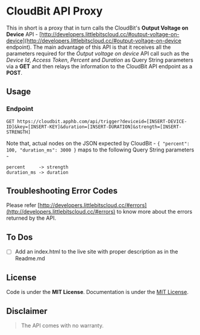 # CloudBit API Proxy

This in short is a proxy that in turn calls the CloudBit's **Output Voltage on Device** API - [http://developers.littlebitscloud.cc/#output-voltage-on-device](http://developers.littlebitscloud.cc/#output-voltage-on-device endpoint). The main advantage of this API is that it receives all the parameters required for the *Output voltage on device* API call such as the _Device Id_, _Access Token_, _Percent_ and _Duration_ as Query String parameters via a **GET** and then relays the information to the CloudBit API endpoint as a **POST**.

## Usage

### Endpoint
```http
GET https://cloudbit.apphb.com/api/trigger?deviceid=[INSERT-DEVICE-ID]&key=[INSERT-KEY]&duration=[INSERT-DURATION]&strength=[INSERT-STRENGTH]
```
Note that, actual nodes on the JSON expected by CloudBit - `{ "percent": 100, "duration_ms": 3000 }` maps to the following Query String parameters - 

```
percent     -> strength
duration_ms -> duration
```
## Troubleshooting Error Codes
Please refer [http://developers.littlebitscloud.cc/#errors](http://developers.littlebitscloud.cc/#errors) to know more about the errors returned by the API.

## To Dos
- [ ] Add an index.html to the live site with proper description as in the Readme.md

## License
Code is under the **MIT License**.
Documentation is under the [MIT License](https://opensource.org/licenses/MIT).

## Disclaimer
> The API comes with no warranty.
